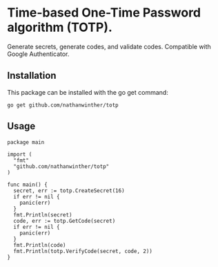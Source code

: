 # Time-based One-Time Password algorithm (TOTP).

Generate secrets, generate codes, and validate codes.
Compatible with Google Authenticator.

## Installation

This package can be installed with the go get command:

````
go get github.com/nathanwinther/totp

````

## Usage

````
package main

import (
  "fmt"
  "github.com/nathanwinther/totp"
)

func main() {
  secret, err := totp.CreateSecret(16)
  if err != nil {
    panic(err)
  }
  fmt.Println(secret)
  code, err := totp.GetCode(secret)
  if err != nil {
    panic(err)
  }
  fmt.Println(code)
  fmt.Println(totp.VerifyCode(secret, code, 2))
}
````
